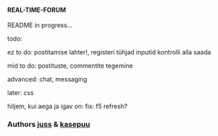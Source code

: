 #### REAL-TIME-FORUM    
    
README in progress...   
    
todo:   

ez to do: postitamise lahter!, registeri tühjad inputid kontrolli alla saada   

mid to do: postituste, commentite tegemine      
    
advanced: chat, messaging       


later: css  


hiljem, kui aega ja igav on: 
fix: f5 refresh?    


### Authors [juss](https://01.kood.tech/git/juss) & [kasepuu](https://01.kood.tech/git/kasepuu) 